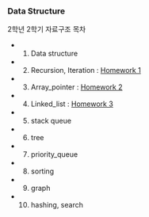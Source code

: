 
### Data Structure

2학년 2학기 자료구조 목차

- 1. Data structure
- 2. Recursion, Iteration : [Homework 1](https://github.com/flowersayo/2-2/tree/main/%EC%9E%90%EB%A3%8C%EA%B5%AC%EC%A1%B0/2.%20Recursion%2C%20Iteration)
- 3. Array_pointer : [Homework 2](https://github.com/flowersayo/2-2/tree/main/%EC%9E%90%EB%A3%8C%EA%B5%AC%EC%A1%B0/3.%20Array%20Pointer)
- 4. Linked_list  : [Homework 3](https://github.com/flowersayo/2-2/tree/main/%EC%9E%90%EB%A3%8C%EA%B5%AC%EC%A1%B0/4.%20Linkedlist)
- 5. stack queue
- 6. tree
- 7. priority_queue 
- 8. sorting
- 9. graph
- 10. hashing, search


